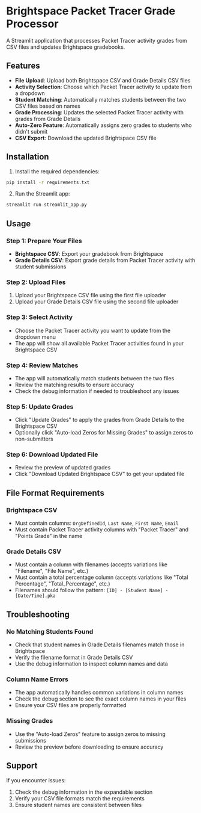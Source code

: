 # Brightspace Packet Tracer Grade Processor

A Streamlit application that processes Packet Tracer activity grades from CSV files and updates Brightspace gradebooks.

## Features

- **File Upload**: Upload both Brightspace CSV and Grade Details CSV files
- **Activity Selection**: Choose which Packet Tracer activity to update from a dropdown
- **Student Matching**: Automatically matches students between the two CSV files based on names
- **Grade Processing**: Updates the selected Packet Tracer activity with grades from Grade Details
- **Auto-Zero Feature**: Automatically assigns zero grades to students who didn't submit
- **CSV Export**: Download the updated Brightspace CSV file

## Installation

1. Install the required dependencies:
```bash
pip install -r requirements.txt
```

2. Run the Streamlit app:
```bash
streamlit run streamlit_app.py
```

## Usage

### Step 1: Prepare Your Files
- **Brightspace CSV**: Export your gradebook from Brightspace
- **Grade Details CSV**: Export grade details from Packet Tracer activity with student submissions

### Step 2: Upload Files
1. Upload your Brightspace CSV file using the first file uploader
2. Upload your Grade Details CSV file using the second file uploader

### Step 3: Select Activity
- Choose the Packet Tracer activity you want to update from the dropdown menu
- The app will show all available Packet Tracer activities found in your Brightspace CSV

### Step 4: Review Matches
- The app will automatically match students between the two files
- Review the matching results to ensure accuracy
- Check the debug information if needed to troubleshoot any issues

### Step 5: Update Grades
- Click "Update Grades" to apply the grades from Grade Details to the Brightspace CSV
- Optionally click "Auto-load Zeros for Missing Grades" to assign zeros to non-submitters

### Step 6: Download Updated File
- Review the preview of updated grades
- Click "Download Updated Brightspace CSV" to get your updated file

## File Format Requirements

### Brightspace CSV
- Must contain columns: `OrgDefinedId`, `Last Name`, `First Name`, `Email`
- Must contain Packet Tracer activity columns with "Packet Tracer" and "Points Grade" in the name

### Grade Details CSV
- Must contain a column with filenames (accepts variations like "Filename", "File Name", etc.)
- Must contain a total percentage column (accepts variations like "Total Percentage", "Total_Percentage", etc.)
- Filenames should follow the pattern: `[ID] - [Student Name] - [Date/Time].pka`

## Troubleshooting

### No Matching Students Found
- Check that student names in Grade Details filenames match those in Brightspace
- Verify the filename format in Grade Details CSV
- Use the debug information to inspect column names and data

### Column Name Errors
- The app automatically handles common variations in column names
- Check the debug section to see the exact column names in your files
- Ensure your CSV files are properly formatted

### Missing Grades
- Use the "Auto-load Zeros" feature to assign zeros to missing submissions
- Review the preview before downloading to ensure accuracy

## Support

If you encounter issues:
1. Check the debug information in the expandable section
2. Verify your CSV file formats match the requirements
3. Ensure student names are consistent between files